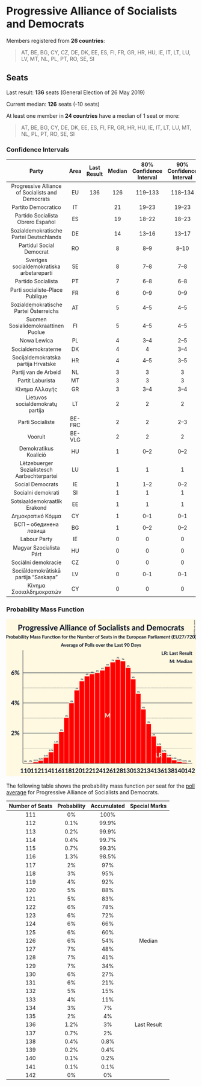 # Progressive Alliance of Socialists and Democrats

Members registered from **26 countries**:

> AT, BE, BG, CY, CZ, DE, DK, EE, ES, FI, FR, GR, HR, HU, IE, IT, LT, LU, LV, MT, NL, PL, PT, RO, SE, SI

## Seats

Last result: **136** seats (General Election of 26 May 2019)

Current median: **126** seats (-10 seats)

At least one member in **24 countries** have a median of 1 seat or more:

> AT, BE, BG, CY, DE, DK, EE, ES, FI, FR, GR, HR, HU, IE, IT, LT, LU, MT, NL, PL, PT, RO, SE, SI

### Confidence Intervals

| Party | Area | Last Result | Median | 80% Confidence Interval | 90% Confidence Interval | 95% Confidence Interval | 99% Confidence Interval |
|:-----:|:----:|:-----------:|:------:|:-----------------------:|:-----------------------:|:-----------------------:|:-----------------------:|
| Progressive Alliance of Socialists and Democrats | EU | 136 | 126 | 119–133 | 118–134 | 116–136 | 114–138 |
| Partito Democratico | IT | | 21 | 19–23 | 19–23 | 18–24 | 17–25 |
| Partido Socialista Obrero Español | ES | | 19 | 18–22 | 18–23 | 17–24 | 17–25 |
| Sozialdemokratische Partei Deutschlands | DE | | 14 | 13–16 | 13–17 | 12–17 | 12–18 |
| Partidul Social Democrat | RO | | 8 | 8–9 | 8–10 | 7–10 | 7–10 |
| Sveriges socialdemokratiska arbetareparti | SE | | 8 | 7–8 | 7–8 | 7–9 | 7–9 |
| Partido Socialista | PT | | 7 | 6–8 | 6–8 | 6–8 | 5–8 |
| Parti socialiste–Place Publique | FR | | 6 | 0–9 | 0–9 | 0–10 | 0–10 |
| Sozialdemokratische Partei Österreichs | AT | | 5 | 4–5 | 4–5 | 4–5 | 4–5 |
| Suomen Sosialidemokraattinen Puolue | FI | | 5 | 4–5 | 4–5 | 4–5 | 4–5 |
| Nowa Lewica | PL | | 4 | 3–4 | 2–5 | 0–5 | 0–6 |
| Socialdemokraterne | DK | | 4 | 4 | 3–4 | 3–4 | 3–5 |
| Socijaldemokratska partija Hrvatske | HR | | 4 | 4–5 | 3–5 | 3–5 | 3–5 |
| Partij van de Arbeid | NL | | 3 | 3 | 3 | 3–4 | 2–4 |
| Partit Laburista | MT | | 3 | 3 | 3 | 3–4 | 3–4 |
| Κίνημα Αλλαγής | GR | | 3 | 3–4 | 3–4 | 2–4 | 2–5 |
| Lietuvos socialdemokratų partija | LT | | 2 | 2 | 2 | 2 | 2 |
| Parti Socialiste | BE-FRC | | 2 | 2 | 2–3 | 2–3 | 2–3 |
| Vooruit | BE-VLG | | 2 | 2 | 2 | 2 | 1–3 |
| Demokratikus Koalíció | HU | | 1 | 0–2 | 0–2 | 0–2 | 0–2 |
| Lëtzebuerger Sozialistesch Aarbechterpartei | LU | | 1 | 1 | 1 | 1 | 1 |
| Social Democrats | IE | | 1 | 1–2 | 0–2 | 0–2 | 0–2 |
| Socialni demokrati | SI | | 1 | 1 | 1 | 1 | 0–1 |
| Sotsiaaldemokraatlik Erakond | EE | | 1 | 1 | 1 | 1 | 1–2 |
| Δημοκρατικό Κόμμα | CY | | 1 | 0–1 | 0–1 | 0–1 | 0–1 |
| БСП – обединена левица | BG | | 1 | 0–2 | 0–2 | 0–2 | 0–2 |
| Labour Party | IE | | 0 | 0 | 0 | 0–1 | 0–1 |
| Magyar Szocialista Párt | HU | | 0 | 0 | 0 | 0 | 0 |
| Sociální demokracie | CZ | | 0 | 0 | 0 | 0 | 0 |
| Sociāldemokrātiskā partija “Saskaņa” | LV | | 0 | 0–1 | 0–1 | 0–1 | 0–1 |
| Κίνημα Σοσιαλδημοκρατών | CY | | 0 | 0 | 0 | 0 | 0 |

### Probability Mass Function

![Graph with seats probability mass function not yet produced](average-2025-02-28-seats-pmf-progressiveallianceofsocialistsanddemocrats.png "Seats Probability Mass Function")

The following table shows the probability mass function per seat for the [poll average](average-2025-02-28.html) for Progressive Alliance of Socialists and Democrats.

| Number of Seats | Probability | Accumulated | Special Marks |
|:---------------:|:-----------:|:-----------:|:-------------:|
| 111 | 0% | 100% |  |
| 112 | 0.1% | 99.9% |  |
| 113 | 0.2% | 99.9% |  |
| 114 | 0.4% | 99.7% |  |
| 115 | 0.7% | 99.3% |  |
| 116 | 1.3% | 98.5% |  |
| 117 | 2% | 97% |  |
| 118 | 3% | 95% |  |
| 119 | 4% | 92% |  |
| 120 | 5% | 88% |  |
| 121 | 5% | 83% |  |
| 122 | 6% | 78% |  |
| 123 | 6% | 72% |  |
| 124 | 6% | 66% |  |
| 125 | 6% | 60% |  |
| 126 | 6% | 54% | Median |
| 127 | 7% | 48% |  |
| 128 | 7% | 41% |  |
| 129 | 7% | 34% |  |
| 130 | 6% | 27% |  |
| 131 | 6% | 21% |  |
| 132 | 5% | 15% |  |
| 133 | 4% | 11% |  |
| 134 | 3% | 7% |  |
| 135 | 2% | 4% |  |
| 136 | 1.2% | 3% | Last Result |
| 137 | 0.7% | 2% |  |
| 138 | 0.4% | 0.8% |  |
| 139 | 0.2% | 0.4% |  |
| 140 | 0.1% | 0.2% |  |
| 141 | 0.1% | 0.1% |  |
| 142 | 0% | 0% |  |


